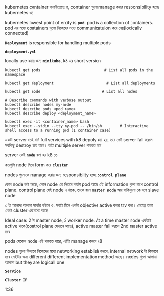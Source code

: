 kubernetes container বানাইতেছে না, container গুলো manage করার responsibility হচ্ছে kubernetes এর 

kubernetes lowest point of entity is **`pod`**. pod is a collection of containers. pod এর মধ্যে containers গুলো নিজেদের মধ্যে communicatuion করে নেয়(logically connected)

**`Deployment`** is responsible for handling multiple pods

**`deployment.yml`**

locally use করার জন্য **`minikube`**, k8 এর short version

```
kubectl get pods                             # List all pods in the namespace
```

```
kubectl get deployment                        # List all deployments
```

```
kubectl get node                            # List all nodes
```

```shell
# Describe commands with verbose output
kubectl describe nodes my-node
kubectl describe pods <pod_name>
kubectl describe deploy <deployment_name>
```

```
kubectl exec -it <container_name> bash
kubectl exec --stdin --tty my-pod -- /bin/sh        # Interactive shell access to a running pod (1 container case)
```

একটা server তেই যদি full services with k8 depoly করা হয়, তবে সেই server fall করলে সবকিছু destroy হয়ে যাবে। তাই multiple server থাকতে হবে 

server কেই **`node`** বলা হয় k8 তে 

কতগুলি node মিলে form করে **`cluster`**

nodes গুলোকে manage করার জন্য responsibilty হচ্ছে **`control plane`** 

কোন node কই আছে, কোন node এর ভিতরে কয়টা pod আছে এই information গুলো রাখে control plane. control plane যেই node এ থাকে, তাকে বলে **`master node`** আর বাকিগুলো কে বলে slave node 

৩ টা আলাদা আলাদা সার্ভার হইলে ও, সবাই মিলে একটা objective active করার try করে। যেহেতু তারা একই cluster এর মধ্যে আছে 

Ideal case: 2 টা master node, 3 worker node. At a time master node একটাই active থাকে(control plane যেখানে আছে), active master fall করলে 2nd master active হবে 

pods যেকোন node এই থাকতে পারে, এইটা manage করবে k8


nodes গুলো কিভাবে নিজেদের মধ্যে networking establish করবে, internal network টা কিভাবে হবে সেইটার জন্য different different implementation method আছে। nodes গুলো আলাদা আলাদা but they are logicall one

**`Service`**

**`Cluster IP`**

1:36